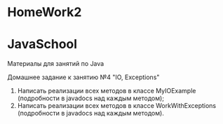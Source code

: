 # HomeWork2
# JavaSchool
Материалы для занятий по Java

Домашнее задание к занятию №4 "IO, Exceptions"

1. Написать реализации всех методов в классе MyIOExample (подробности в javadocs над каждым методом);
2. Написать реализации всех методов в классе WorkWithExceptions (подробности в javadocs над каждым методом).
